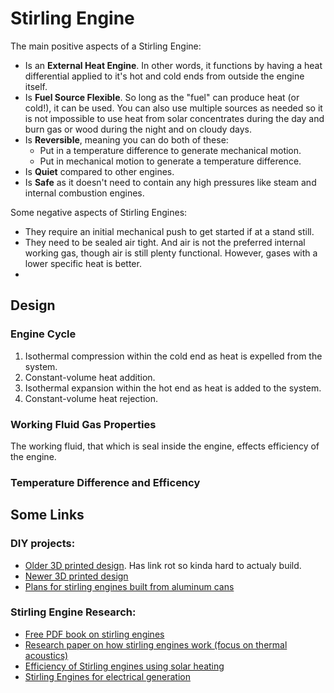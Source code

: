 
# Stirling Engine

The main positive aspects of a Stirling Engine:

* Is an **External Heat Engine**. In other words, it functions by having a heat differential applied to it's hot and cold ends from outside the engine itself.
* Is **Fuel Source Flexible**. So long as the "fuel" can produce heat (or cold!), it can be used. You can also use multiple sources as needed so it is not impossible to use heat from solar concentrates during the day and burn gas or wood during the night and on cloudy days.
* Is **Reversible**, meaning you can do both of these:
    * Put in a temperature difference to generate mechanical motion.
    * Put in mechanical motion to generate a temperature difference.
* Is **Quiet** compared to other engines.
* Is **Safe** as it doesn't need to contain any high pressures like steam and internal combustion engines.

Some negative aspects of Stirling Engines:

* They require an initial mechanical push to get started if at a stand still.
* They need to be sealed air tight. And air is not the preferred internal working gas, though air is still plenty functional. However, gases with a lower specific heat is better.
* 


## Design

### Engine Cycle

1. Isothermal compression within the cold end as heat is expelled from the system.
1. Constant-volume heat addition.
1. Isothermal expansion within the hot end as heat is added to the system.
1. Constant-volume heat rejection.

### Working Fluid Gas Properties

The working fluid, that which is seal inside the engine, effects efficiency of the engine.


### Temperature Difference and Efficency


## Some Links


### DIY projects:
* [Older 3D printed design](https://www.thingiverse.com/thing:34709). Has link rot so kinda hard to actualy build.
* [Newer 3D printed design](https://www.thingiverse.com/thing:5249019)
* [Plans for stirling engines built from aluminum cans](https://sites.google.com/site/reukpower/pdf-downloads)

### Stirling Engine Research:
* [Free PDF book on stirling engines](https://onlinelibrary.wiley.com/doi/pdf/10.1002/0471755621.app3)
* [Research paper on how stirling engines work (focus on thermal acoustics)](https://www.researchgate.net/publication/228518792_How_Does_Stirling_Engine_Work)
* [Efficiency of Stirling engines using solar heating](https://www.researchgate.net/publication/350637337_A_Study_of_Stirling_Engine_Efficiency_Combined_with_Solar_Energy)
* [Stirling Engines for electrical generation](https://web.wpi.edu/Pubs/E-project/Available/E-project-032814-103716/unrestricted/StirlingMQP_Final_2014.pdf)



